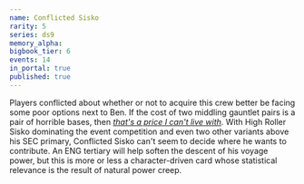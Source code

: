 ```yaml
---
name: Conflicted Sisko
rarity: 5
series: ds9
memory_alpha:
bigbook_tier: 6
events: 14
in_portal: true
published: true
---
```


Players conflicted about whether or not to acquire this crew better be facing some poor options next to Ben. If the cost of two middling gauntlet pairs is a pair of horrible bases, then [_that's a price I can't live with_](https://www.youtube.com/watch?v=K-YyL7X4CWw). With High Roller Sisko dominating the event competition and even two other variants above his SEC primary, Conflicted Sisko can't seem to decide where he wants to contribute. An ENG tertiary will help soften the descent of his voyage power, but this is more or less a character-driven card whose statistical relevance is the result of natural power creep.
